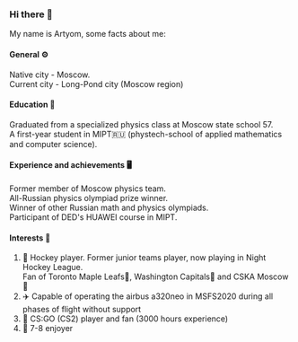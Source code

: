 ### Hi there 👋
My name is Artyom, some facts about me:  

#### General ⚙️
Native city - Moscow.  
Current city - Long-Pond city (Moscow region)
#### Education 📖
Graduated from a specialized physics class at Moscow state school 57.  
A first-year student in MIPT🇷🇺 (phystech-school of applied mathematics and computer science). 
#### Experience and achievements 🖥️
Former member of Moscow physics team.  
All-Russian physics olympiad prize winner.  
Winner of other Russian math and physics olympiads.  
Participant of DED's HUAWEI course in MIPT.  
#### Interests 💬
1) 🏒 Hockey player. Former junior teams player, now playing in Night Hockey League.  
   Fan of Toronto Maple Leafs🍁, Washington Capitals🦅 and CSKA Moscow🐴  
2) ✈️ Сapable of operating the airbus a320neo in MSFS2020 during all phases of flight without support  
3) 🔫 CS:GO (CS2) player and fan (3000 hours experience)  
4) 💪 7-8 enjoyer

